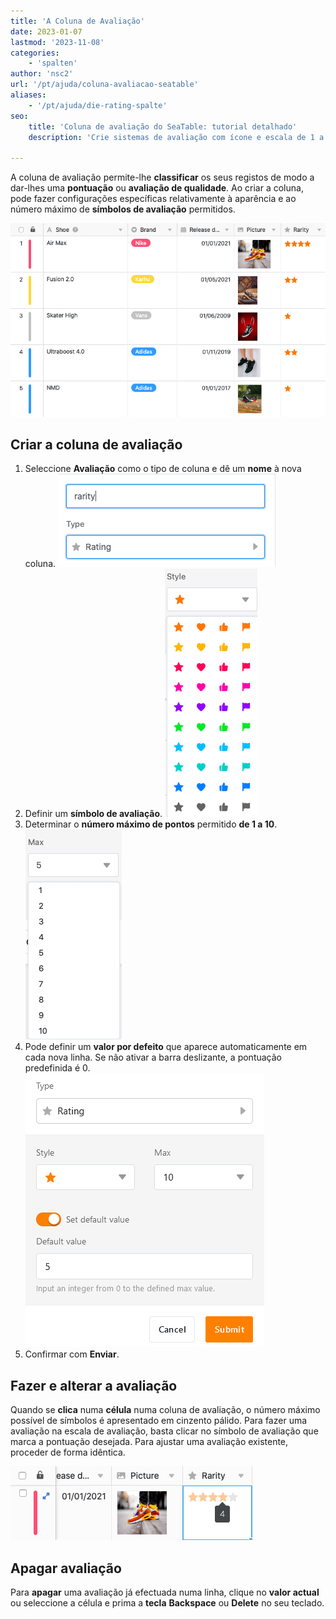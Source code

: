 ```yaml
---
title: 'A Coluna de Avaliação'
date: 2023-01-07
lastmod: '2023-11-08'
categories:
    - 'spalten'
author: 'nsc2'
url: '/pt/ajuda/coluna-avaliacao-seatable'
aliases:
    - '/pt/ajuda/die-rating-spalte'
seo:
    title: 'Coluna de avaliação do SeaTable: tutorial detalhado'
    description: 'Crie sistemas de avaliação com ícone e escala de 1 a 10. Ajuste valores padrão, simplifique rankings e organize feedback facilmente nas tabelas SeaTable.'

---
```


A coluna de avaliação permite-lhe **classificar** os seus registos de modo a dar-lhes uma **pontuação** ou **avaliação de qualidade**. Ao criar a coluna, pode fazer configurações específicas relativamente à aparência e ao número máximo de **símbolos de avaliação** permitidos.

![Tabela de exemplo com uma escala de avaliação](images/example-table-rating-skala-1.png)

## Criar a coluna de avaliação

1. Seleccione **Avaliação** como o tipo de coluna e dê um **nome** à nova coluna.
![Dê um nome à coluna de avaliação.](images/benennen.png)
2. Definir um **símbolo de avaliação**.
![Determinação de um símbolo de avaliação](images/style.png)
3. Determinar o **número máximo de pontos** permitido **de 1 a 10**.
![Determinar a avaliação máxima admissível](images/maximale-bewertung.png)
4. Pode definir um **valor por defeito** que aparece automaticamente em cada nova linha. Se não ativar a barra deslizante, a pontuação predefinida é 0.
![Definir valor padrão numa coluna de avaliação](images/Set-default-value-in-a-rating-column.png)
5. Confirmar com **Enviar**.

## Fazer e alterar a avaliação

Quando se **clica** numa **célula** numa coluna de avaliação, o número máximo possível de símbolos é apresentado em cinzento pálido. Para fazer uma avaliação na escala de avaliação, basta clicar no símbolo de avaliação que marca a pontuação desejada. Para ajustar uma avaliação existente, proceder de forma idêntica.

![Criar e alterar uma avaliação](images/set-and-change-a-rating.png)

## Apagar avaliação

Para **apagar** uma avaliação já efectuada numa linha, clique no **valor actual** ou seleccione a célula e prima a **tecla** **Backspace** ou **Delete** no seu teclado.
